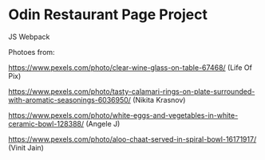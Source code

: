 # Odin Restaurant Page Project

JS Webpack

Photoes from:

https://www.pexels.com/photo/clear-wine-glass-on-table-67468/ (Life Of Pix)

https://www.pexels.com/photo/tasty-calamari-rings-on-plate-surrounded-with-aromatic-seasonings-6036950/ (Nikita Krasnov)

https://www.pexels.com/photo/white-eggs-and-vegetables-in-white-ceramic-bowl-128388/ (Angele J)

https://www.pexels.com/photo/aloo-chaat-served-in-spiral-bowl-16171917/ (Vinit Jain)